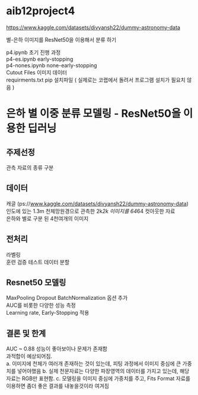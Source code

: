 # aib12project4

https://www.kaggle.com/datasets/divyansh22/dummy-astronomy-data

별-은하 이미지를 ResNet50을 이용해서 분류 하기

p4.ipynb 초기 진행 과정  
p4-es.ipynb early-stopping  
p4-nones.ipynb none-early-stopping  
Cutout Files 이미지 데이터  
requirments.txt pip 설치파일 ( 실제로는 코랩에서 돌려서 프로그램 설치가 필요치 않음 ) 


# 은하 별 이중 분류 모델링 - ResNet50을 이용한 딥러닝

## 주제선정  
관측 자료의 종류 구분  

## 데이터
캐글 (ps://www.kaggle.com/datasets/divyansh22/dummy-astronomy-data)  
인도에 있는 1.3m 천체망원경으로 관측한 2k*2k 이미지를 64*64 컷아웃한 자료  
은하와 별로 구분 된 4천여개의 이미지  

## 전처리  
라벨링  
훈련 검증 테스트 데이터 분할

## Resnet50 모델링  
MaxPooling Dropout BatchNormalization 옵션 추가  
AUC를 비롯한 다양한 성능 측정  
Learning rate, Early-Stopping 적용  

## 결론 및 한계
AUC ~ 0.88 성능이 좋아보이나 문제가 존재함  
과적합이 예상되어짐.  
a. 이미지에 천체가 여러개 존재하는 것이 있는데, 피팅 과정에서 이미지 중심에 큰 가중치를 넣어야했음
b. 실제 천문자료는 다양한 파장영역의 데이터를 가지고 있는데, 해당자료는 RGB만 표현함.
c. 모델링을 이미지 중심에 가중치를 주고, Fits Format 자료를 이용하면 좀더 좋은 결과를 내놓을것이라 여겨짐
